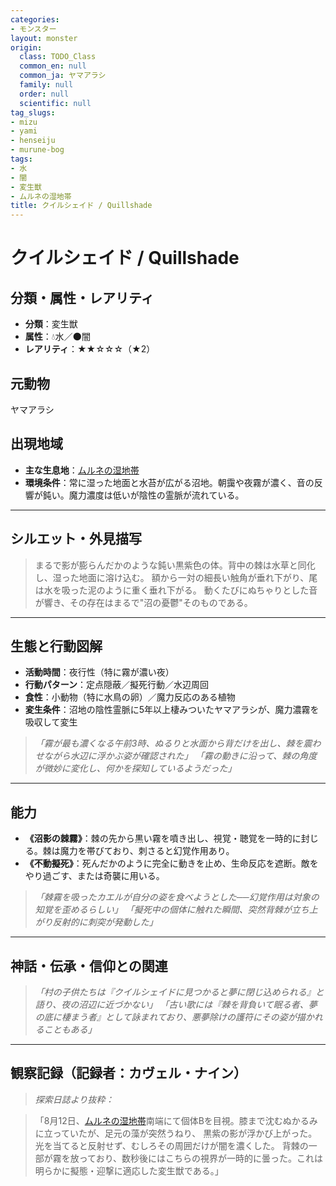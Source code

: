 ```yaml
---
categories:
- モンスター
layout: monster
origin:
  class: TODO_Class
  common_en: null
  common_ja: ヤマアラシ
  family: null
  order: null
  scientific: null
tag_slugs:
- mizu
- yami
- henseiju
- murune-bog
tags:
- 水
- 闇
- 変生獣
- ムルネの湿地帯
title: クイルシェイド / Quillshade
---
```


# クイルシェイド / Quillshade

## 分類・属性・レアリティ

* **分類**：変生獣
* **属性**：💧水／🌑闇
* **レアリティ**：★★☆☆☆（★2）

## 元動物

ヤマアラシ

## 出現地域

* **主な生息地**：[ムルネの湿地帯](../place/murune_bog.md)
* **環境条件**：常に湿った地面と水苔が広がる沼地。朝靄や夜霧が濃く、音の反響が鈍い。魔力濃度は低いが陰性の霊脈が流れている。

---

## シルエット・外見描写

> まるで影が膨らんだかのような鈍い黒紫色の体。背中の棘は水草と同化し、湿った地面に溶け込む。
> 額から一対の細長い触角が垂れ下がり、尾は水を吸った泥のように重く垂れ下がる。
> 動くたびにぬちゃりとした音が響き、その存在はまるで"沼の憂鬱"そのものである。

---

## 生態と行動図解

* **活動時間**：夜行性（特に霧が濃い夜）
* **行動パターン**：定点隠蔽／擬死行動／水辺周回
* **食性**：小動物（特に水鳥の卵）／魔力反応のある植物
* **変生条件**：沼地の陰性霊脈に5年以上棲みついたヤマアラシが、魔力濃霧を吸収して変生

> *「霧が最も濃くなる午前3時、ぬるりと水面から背だけを出し、棘を震わせながら水辺に浮かぶ姿が確認された」*
> *「霧の動きに沿って、棘の角度が微妙に変化し、何かを探知しているようだった」*

---

## 能力

* **《沼影の棘霧》**：棘の先から黒い霧を噴き出し、視覚・聴覚を一時的に封じる。棘は魔力を帯びており、刺さると幻覚作用あり。
* **《不動擬死》**：死んだかのように完全に動きを止め、生命反応を遮断。敵をやり過ごす、または奇襲に用いる。

> *「棘霧を吸ったカエルが自分の姿を食べようとした──幻覚作用は対象の知覚を歪めるらしい」*
> *「擬死中の個体に触れた瞬間、突然背棘が立ち上がり反射的に刺突が発動した」*

---

## 神話・伝承・信仰との関連

> *「村の子供たちは『クイルシェイドに見つかると夢に閉じ込められる』と語り、夜の沼辺に近づかない」*
> *「古い歌には『棘を背負いて眠る者、夢の底に棲まう者』として詠まれており、悪夢除けの護符にその姿が描かれることもある」*

---

## 観察記録（記録者：カヴェル・ナイン）

> *探索日誌より抜粋：*

> 「8月12日、[ムルネの湿地帯](../place/murune_bog.md)南端にて個体Bを目視。膝まで沈むぬかるみに立っていたが、足元の藻が突然うねり、
> 黒紫の影が浮かび上がった。光を当てると反射せず、むしろその周囲だけが闇を濃くした。
> 背棘の一部が霧を放っており、数秒後にはこちらの視界が一時的に曇った。これは明らかに擬態・迎撃に適応した変生獣である。」
